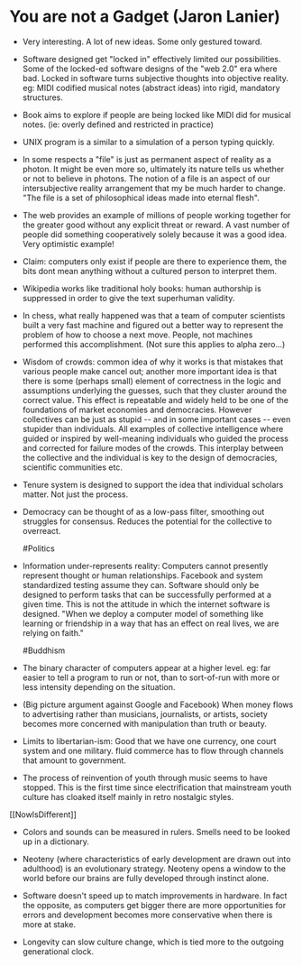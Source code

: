 # You are not a Gadget (Jaron Lanier)

  - Very interesting. A lot of new ideas. Some only gestured toward.

  - Software designed get "locked in" effectively limited our possibilities. Some of the locked-ed software designs of the "web 2.0" era where bad.
    Locked in software turns subjective thoughts into objective reality.  eg: MIDI codified musical notes (abstract ideas) into rigid, mandatory structures. 

  - Book aims to explore if people are being locked like MIDI did for musical notes. (ie: overly defined and restricted in practice)

  - UNIX program is a similar to a simulation of a person typing quickly.

  - In some respects a "file" is just as permanent aspect of reality as a photon. It might be even more so, ultimately its nature tells us whether or not to believe in photons. The notion of a file is an aspect of our intersubjective reality arrangement that my be much harder to change. "The file is a set of philosophical ideas made into eternal flesh".

  - The web provides an example of millions of people working together for the greater good without any explicit threat or reward.  A vast number of people did something cooperatively solely because it was a good idea.  Very optimistic example!

  - Claim: computers only exist if people are there to experience them, the bits dont mean anything without a cultured person to interpret them.

  - Wikipedia works like traditional holy books: human authorship is suppressed in order to give the text superhuman validity.

  - In chess, what really happened was that a team of computer scientists built a very fast machine and figured out a better way to represent the problem of how to choose a next move.
    People, not machines performed this accomplishment.
    (Not sure this applies to alpha zero...)

  - Wisdom of crowds: common idea of why it works is that mistakes that various people make cancel out; another more important idea is that there is some (perhaps small) element of correctness in the logic and assumptions underlying the guesses, such that they cluster around the correct value. This effect is repeatable and widely held to be one of the foundations of market economies and democracies.
    However collectives can be just as stupid -- and in some important cases -- even stupider than individuals. All examples of collective intelligence where guided or inspired by well-meaning individuals who guided the process and corrected for failure modes of the crowds.  This interplay between the collective and the individual is key to the design of democracies, scientific communities etc.

  - Tenure system is designed to support the idea that individual scholars matter. Not just the process.

  - Democracy can be thought of as a low-pass filter, smoothing out struggles for consensus. Reduces the potential for the collective to overreact.

    #Politics

  - Information under-represents reality: Computers cannot presently represent thought or human relationships.  Facebook and system standardized testing assume they can.
    Software should only be designed to perform tasks that can be successfully performed at a given time. This is not the attitude in which the internet software is designed.
    "When we deploy a computer model of something like learning or friendship in a way that has an effect on real lives, we are relying on faith."

    #Buddhism

  - The binary character of computers appear at a higher level.  eg: far easier to tell a program to run or not, than to sort-of-run with more or less intensity depending on the situation.

  - (Big picture argument against Google and Facebook) When money flows to advertising rather than musicians, journalists, or artists, society becomes more concerned with manipulation than truth or beauty.

  - Limits to libertarian-ism: Good that we have one currency, one court system and one military. fluid commerce has to flow through channels that amount to government.

  - The process of reinvention of youth through music seems to have stopped. This is the first time since electrification that mainstream youth culture has cloaked itself mainly in retro nostalgic styles.

  [[NowIsDifferent]]

  - Colors and sounds can be measured in rulers. Smells need to be looked up in a dictionary.

  - Neoteny (where characteristics of early development are drawn out into adulthood)  is an evolutionary strategy. Neoteny opens a window to the world before our brains are fully developed through instinct alone.

  - Software doesn't speed up to match improvements in hardware. In fact the opposite, as computers get bigger there are more opportunities for errors and development becomes more conservative when there is more at stake.

  - Longevity can slow culture change, which is tied more to the outgoing generational clock.